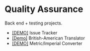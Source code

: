 # Quality Assurance

Back end + testing projects.

- [[DEMO]](https://replit.com/@d-0-t/Issue-Tracker) Issue Tracker
- [[Demo]](https://replit.com/@d-0-t/American-British-Translator) British-American Translator
- [[DEMO]](https://replit.com/@d-0-t/MetricImperial-Converter) Metric/Imperial Converter
